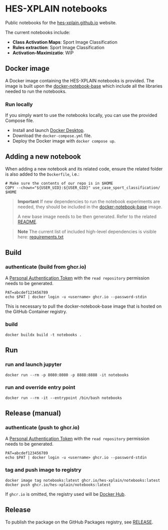 # HES-XPLAIN notebooks

Public notebooks for the [hes-xplain.github.io](https://hes-xplain.github.io/) website.

The current notebooks include:

* **Class Activation Maps**: Sport Image Classification
* **Rules extraction**: Sport Image Classification
* **Activation-Maximizatio**: WIP

## Docker image

A Docker image containing the HES-XPLAIN notebooks is provided.
The image is built upon the [docker-notebook-base](https://github.com/HES-XPLAIN/docker-notebook-base)
which include all the libraries needed to run the notebooks.

### Run locally

If you simply want to use the notebooks locally, you can use the provided Compose file.

* Install and launch [Docker Desktop](https://www.docker.com/).
* Download the `docker-compose.yml` file.
* Deploy the Docker image with `docker compose up`.

## Adding a new notebook

When adding a new notebook and its related code, ensure the related folder is
also added to the `Dockerfile`, i.e.:

```
# Make sure the contents of our repo is in $HOME
COPY --chown="${USER_UID}:${USER_GID}" use_case_sport_classification/ $HOME
```

> **Important**
> If new dependencies to run the notebook experiments are needed, they should be
> included in the [docker-notebook-base](https://github.com/HES-XPLAIN/docker-notebook-base) image.
>
> A new base image needs to be then generated. Refer to the related [README](https://github.com/HES-XPLAIN/docker-notebook-base/blob/main/README.md).

> **Note**
> The current list of included high-level dependencies is visible here: [requirements.txt](https://github.com/HES-XPLAIN/docker-notebook-base/blob/main/requirements.txt)

## Build

### authenticate (build from ghcr.io)

A [Personal Authentication Token](https://docs.github.com/en/authentication/keeping-your-account-and-data-secure/managing-your-personal-access-tokens)
with the `read repository` permission needs to be generated.

```shell
PAT=abcdef123456789
echo $PAT | docker login -u <username> ghcr.io --password-stdin
```

This is necessary to pull the docker-notebook-base image that is hosted on the GitHub Container registry.

### build

```
docker buildx build -t notebooks .
```

## Run

### run and launch jupyter

```
docker run --rm -p 8080:8080 -p 8888:8888 -it notebooks
```

### run and override entry point

```
docker run --rm -it --entrypoint /bin/bash notebooks
```

## Release (manual)

### authenticate (push to ghcr.io)

A [Personal Authentication Token](https://docs.github.com/en/authentication/keeping-your-account-and-data-secure/managing-your-personal-access-tokens)
with the `read repository` permission needs to be generated.

```shell
PAT=abcdef123456789
echo $PAT | docker login -u <username> ghcr.io --password-stdin
```

### tag and push image to registry

```shell
docker image tag notebooks:latest ghcr.io/hes-xplain/notebooks:latest
docker push ghcr.io/hes-xplain/notebooks:latest
```

If `ghcr.io` is omitted, the registry used will be [Docker Hub](https://hub.docker.com/).

## Release

To publish the package on the GitHub Packages registry, see [RELEASE](RELEASE.md).
